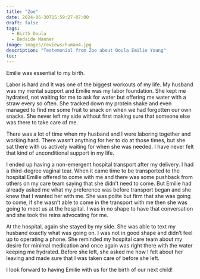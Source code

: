```yaml
---
title: "Zoe"
date: 2024-06-30T15:59:27-07:00
draft: false
tags:
  - Birth Doula
  - Bedside Manner
image: images/reviews/human4.jpg
description: "Testemonial from Zoe about Doula Emilie Young"
toc:
---
```


Emilie was essential to my birth.

Labor is hard and It was one of the biggest workouts of my life. My husband was my mental support and Emilie was my labor foundation. She kept me hydrated, not waiting for me to ask for water but offering me water with a straw every so often. She tracked down my protein shake and even managed to find me some fruit to snack on when we had forgotten our own snacks. She never left my side without first making sure that someone else was there to take care of me.

There was a lot of time when my husband and I were laboring together and working hard. There wasn’t anything for her to do at those times, but she sat there with us actively waiting for when she was needed. I have never felt that kind of unconditional support in my life.

I ended up having a non-emergent hospital transport after my delivery. I had a third-degree vaginal tear. When it came time to be transported to the hospital Emilie offered to come with me and there was some pushback from others on my care team saying that she didn’t need to come. But Emilie had already asked me what my preference was before transport began and she knew that I wanted her with me. She was polite but firm that she was going to come, if she wasn’t able to come in the transport with me then she was going to meet us at the hospital. I was in no shape to have that conversation and she took the reins advocating for me.

At the hospital, again she stayed by my side. She was able to text my husband exactly what was going on. I was not in good shape and didn’t feel up to operating a phone. She reminded my hospital care team about my desire for minimal medication and once again was right there with the water keeping me hydrated. Before she left, she asked me how I felt about her leaving and made sure that I was taken care of before she left.

I look forward to having Emilie with us for the birth of our next child!

